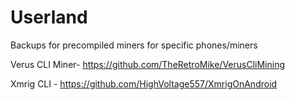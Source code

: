 # Userland
Backups for precompiled miners for specific phones/miners


Verus CLI Miner-
https://github.com/TheRetroMike/VerusCliMining

Xmrig CLI -
https://github.com/HighVoltage557/XmrigOnAndroid
